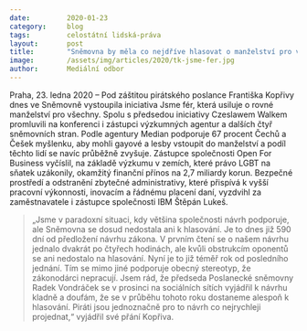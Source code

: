 ```yaml
---
date:         2020-01-23
category:     blog
tags:         celostátní lidská-práva
layout:       post
title:        "Sněmovna by měla co nejdříve hlasovat o manželství pro všechny, podporují ho dvě třetiny Čechů, říká poslanec Pirátů Kopřiva"
image:        /assets/img/articles/2020/tk-jsme-fer.jpg
author:       Mediální odbor
---
```

 


Praha, 23. ledna 2020 – Pod záštitou pirátského poslance Františka Kopřivy dnes ve Sněmovně vystoupila iniciativa Jsme fér, která usiluje o rovné manželství pro všechny. Spolu s předsedou iniciativy Czeslawem Walkem promluvili na konferenci i zástupci výzkumných agentur a dalších čtyř sněmovních stran. Podle agentury Median podporuje 67 procent Čechů a Češek myšlenku, aby mohli gayové a lesby vstoupit do manželství a podíl těchto lidí se navíc průběžně zvyšuje. Zástupce společnosti Open For Business vyčíslil, na základě výzkumu v zemích, které právo LGBT na sňatek uzákonily, okamžitý finanční přínos na 2,7 miliardy korun. Bezpečné prostředí a odstranění zbytečné administrativy, které přispívá k vyšší pracovní výkonnosti, inovacím a řádnému placení daní, vyzdvihl za zaměstnavatele i zástupce společnosti IBM Štěpán Lukeš.


> „Jsme v paradoxní situaci, kdy většina společnosti návrh podporuje, ale Sněmovna se dosud nedostala ani k hlasování. Je to dnes již 590 dní od předložení návrhu zákona. V prvním čtení se o našem návrhu jednalo dvakrát po čtyřech hodinách, ale kvůli obstrukcím oponentů se ani nedostalo na hlasování. Nyní je to již téměř rok od posledního jednání. Tím se mimo jiné podporuje obecný stereotyp, že zákonodárci nepracují. Jsem rád, že předseda Poslanecké sněmovny Radek Vondráček se v prosinci na sociálních sítích vyjádřil k návrhu kladně a doufám, že se v průběhu tohoto roku dostaneme alespoň k hlasování. Piráti jsou jednoznačně pro to návrh co nejrychleji projednat,“ vyjádřil své přání Kopřiva.
